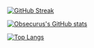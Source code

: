 [![GitHub Streak](https://streak-stats.demolab.com/?user=obsecurus&theme=dark)](https://git.io/streak-stats)


[![Obsecurus's GitHub stats](https://github-readme-stats.vercel.app/api?username=obsecurus&show_icons=true&theme=dark&count_private=true)]()

[![Top Langs](https://github-readme-stats.vercel.app/api/top-langs/?username=obsecurus&layout=compact)]()
